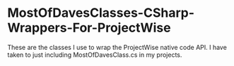 # MostOfDavesClasses-CSharp-Wrappers-For-ProjectWise
These are the classes I use to wrap the ProjectWise native code API. I have taken to just including MostOfDavesClass.cs in my projects.

